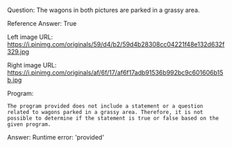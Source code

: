 Question: The wagons in both pictures are parked in a grassy area.

Reference Answer: True

Left image URL: https://i.pinimg.com/originals/59/d4/b2/59d4b28308cc04221f48e132d632f329.jpg

Right image URL: https://i.pinimg.com/originals/af/6f/17/af6f17adb91536b992bc9c601606b15b.jpg

Program:

```
The program provided does not include a statement or a question related to wagons parked in a grassy area. Therefore, it is not possible to determine if the statement is true or false based on the given program.
```
Answer: Runtime error: 'provided'

